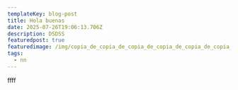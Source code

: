 ```yaml
---
templateKey: blog-post
title: Hola buenas
date: 2025-07-26T19:06:13.706Z
description: DSDSS
featuredpost: true
featuredimage: /img/copia_de_copia_de_copia_de_copia_de_copia_de_copia_de_anadir_un_titulo.png
tags:
  - nn
---
```

ffff